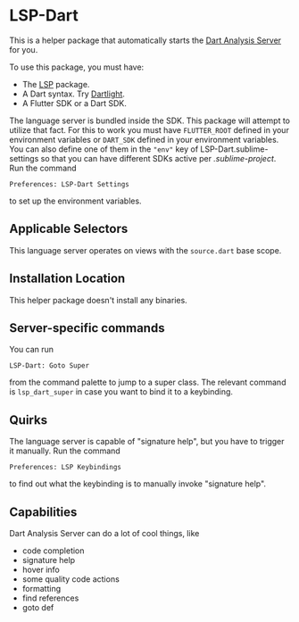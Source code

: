 # LSP-Dart

This is a helper package that automatically starts the [Dart Analysis Server](https://github.com/dart-lang/sdk/blob/master/pkg/analysis_server/tool/lsp_spec/README.md) for you.

To use this package, you must have:
- The [LSP](https://packagecontrol.io/packages/LSP) package.
- A Dart syntax. Try [Dartlight](https://packagecontrol.io/packages/Dartlight).
- A Flutter SDK or a Dart SDK.

The language server is bundled inside the SDK. This package will attempt to utilize that fact. For this to work you must
have `FLUTTER_ROOT` defined in your environment variables or `DART_SDK` defined in your environment variables. You can
also define one of them in the `"env"` key of LSP-Dart.sublime-settings so that you can have different SDKs active per
*.sublime-project*. Run the command

```
Preferences: LSP-Dart Settings
```

to set up the environment variables.

## Applicable Selectors

This language server operates on views with the `source.dart` base scope.

## Installation Location

This helper package doesn't install any binaries.

## Server-specific commands

You can run

```
LSP-Dart: Goto Super
```

from the command palette to jump to a super class. The relevant command is `lsp_dart_super` in case you want to bind
it to a keybinding.

## Quirks

The language server is capable of "signature help", but you have to trigger it manually. Run the command

```
Preferences: LSP Keybindings
```
to find out what the keybinding is to manually invoke "signature help".

## Capabilities

Dart Analysis Server can do a lot of cool things, like

- code completion
- signature help
- hover info
- some quality code actions
- formatting
- find references
- goto def
